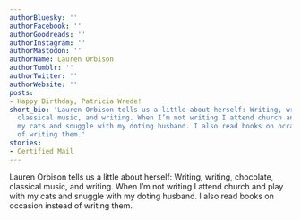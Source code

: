 ```yaml
---
authorBluesky: ''
authorFacebook: ''
authorGoodreads: ''
authorInstagram: ''
authorMastodon: ''
authorName: Lauren Orbison
authorTumblr: ''
authorTwitter: ''
authorWebsite: ''
posts:
- Happy Birthday, Patricia Wrede!
short_bio: 'Lauren Orbison tells us a little about herself: Writing, writing, chocolate,
  classical music, and writing. When I’m not writing I attend church and play with
  my cats and snuggle with my doting husband. I also read books on occasion instead
  of writing them.'
stories:
- Certified Mail
---
```


Lauren Orbison tells us a little about herself: Writing, writing, chocolate, classical music, and writing. When I’m not writing I attend church and play with my cats and snuggle with my doting husband. I also read books on occasion instead of writing them.